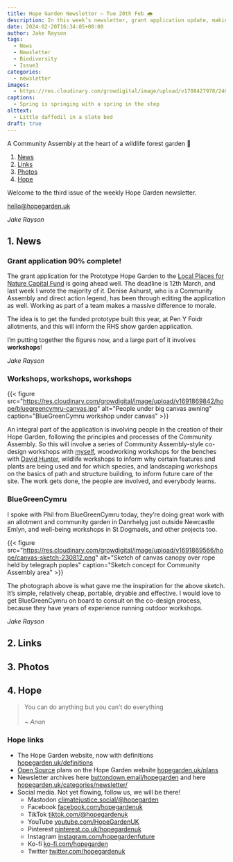 ```yaml
---
title: Hope Garden Newsletter — Tue 20th Feb 🌧️
description: In this week’s newsletter, grant application update, making connections, let’s get growing
date: 2024-02-20T16:34:05+00:00
author: Jake Rayson 
tags: 
  - News
  - Newsletter
  - Biodiversity
  - Issue3
categories: 
  - newsletter
images: 
  - https://res.cloudinary.com/growdigital/image/upload/v1708427978/240220-daffodil.jpg
captions: 
  - Spring is springing with a spring in the step
alttext: 
  - Little daffodil in a slate bed
draft: true
---
```


A Community Assembly at the heart of a wildlife forest garden 💚

1. [News](#1-news)
2. [Links](#2-links)
3. [Photos](#3-photos)
4. [Hope](#4-hope)

Welcome to the third issue of the weekly Hope Garden newsletter. 

<hello@hopegarden.uk>

_Jake Rayson_

## 1. News

### Grant application 90% complete!

The grant application for the Prototype Hope Garden to the [Local Places for Nature Capital Fund](https://www.heritagefund.org.uk/funding/local-places-nature) is going ahead well. The deadline is 12th March, and last week I wrote the majority of it. Denise Ashurst, who is a Community Assembly and direct action legend, has been through editing the application as well. Working as part of a team makes a massive difference to morale.

The idea is to get the funded prototype built this year, at Pen Y Foidr allotments, and this will inform the RHS show garden application.

I’m putting together the figures now, and a large part of it involves **workshops**!

_Jake Rayson_

### Workshops, workshops, workshops

{{< figure src="https://res.cloudinary.com/growdigital/image/upload/v1691869842/hope/bluegreencymru-canvas.jpg" alt="People under big canvas awning" caption="BlueGreenCymru workshop under canvas" >}}

An integral part of the application is involving people in the creation of their Hope Garden, following the principles and processes of the Community Assembly. So this will involve a series of Community Assembly-style co-design workshops with [myself](https://www.natureworks.org.uk/), woodworking workshops for the benches with [David Hunter](https://thecoppiceplot.com/), wildlife workshops to inform why certain features and plants are being used and for which species, and landscaping workshops on the basics of path and structure building, to inform future care of the site. The work gets done, the people are involved, and everybody learns.

### BlueGreenCymru

I spoke with Phil from BlueGreenCymru today, they’re doing great work with an allotment and community garden in Danrhelyg just outside Newcastle Emlyn, and well-being workshops in St Dogmaels, and other projects too. 

{{< figure src="https://res.cloudinary.com/growdigital/image/upload/v1691869566/hope/canvas-sketch-230812.png" alt="Sketch of canvas canopy over rope held by telegraph poples" caption="Sketch concept for Community Assembly area" >}}

The photograph above is what gave me the inspiration for the above sketch. It’s simple, relatively cheap, portable, dryable and effective. I would love to get BlueGreenCymru on board to consult on the co-design process, because they have years of experience running outdoor workshops. 

_Jake Rayson_

## 2. Links



## 3. Photos



## 4. Hope

>  You can do anything but you can’t do everything<br><br>_~ Anon_


### Hope links

* The Hope Garden website, now with definitions [hopegarden.uk/definitions](https://hopegarden.uk/definitions/)
* [Open Source](https://en.wikipedia.org/wiki/Open_source) plans on the Hope Garden website [hopegarden.uk/plans](https://hopegarden.uk/plans)
* Newsletter archives here [buttondown.email/hopegarden](https://buttondown.email/hopegarden) and here [hopegarden.uk/categories/newsletter/](https://hopegarden.uk/categories/newsletter/)
* Social media. Not yet flowing, follow us, we will be there!
  * Mastodon [climatejustice.social/@hopegarden](https://climatejustice.social/@hopegarden)
  * Facebook [facebook.com/hopegardenuk](https://facebook.com/hopegardenuk)
  * TikTok [tiktok.com/@hopegardenuk](https://www.tiktok.com/@hopegardenuk)
  * YouTube [youtube.com/HopeGardenUK](https://www.youtube.com/@HopeGardenUK )
  * Pinterest [pinterest.co.uk/hopegardenuk](https://www.pinterest.co.uk/hopegardenuk/)
  * Instagram [instagram.com/hopegardenfuture](https://instagram.com/hopegardenfuture)
  * Ko-fi [ko-fi.com/hopegarden](https://ko-fi.com/hopegarden)
  * Twitter [twitter.com/hopegardenuk](https://twitter.com/hopegardenuk)
